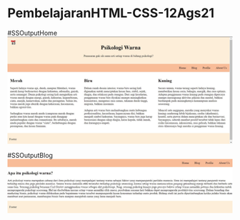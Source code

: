 # PembelajaranHTML-CSS-12Ags21

#SSOutputHome
![Alt Text](https://github.com/Nabila-JF/PembelajaranHTML-CSS-12Ags21/blob/main/Lat%205-6/SS%20Output/Home-Layout2.jpg)

#SSOutputBlog
![Alt Text](https://github.com/Nabila-JF/PembelajaranHTML-CSS-12Ags21/blob/main/Lat%205-6/SS%20Output/Blog-Layout1.jpg)
